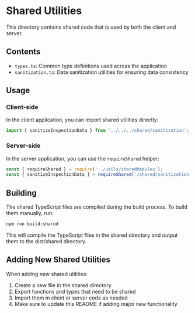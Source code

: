 # Shared Utilities

This directory contains shared code that is used by both the client and server.

## Contents

- `types.ts`: Common type definitions used across the application
- `sanitization.ts`: Data sanitization utilities for ensuring data consistency

## Usage

### Client-side

In the client application, you can import shared utilities directly:

```typescript
import { sanitizeInspectionData } from '../../../shared/sanitization';
```

### Server-side

In the server application, you can use the `requireShared` helper:

```javascript
const { requireShared } = require('../utils/sharedModules');
const { sanitizeInspectionData } = requireShared('/shared/sanitization');
```

## Building

The shared TypeScript files are compiled during the build process. To build them manually, run:

```bash
npm run build:shared
```

This will compile the TypeScript files in the shared directory and output them to the dist/shared directory.

## Adding New Shared Utilities

When adding new shared utilities:

1. Create a new file in the shared directory
2. Export functions and types that need to be shared
3. Import them in client or server code as needed
4. Make sure to update this README if adding major new functionality
